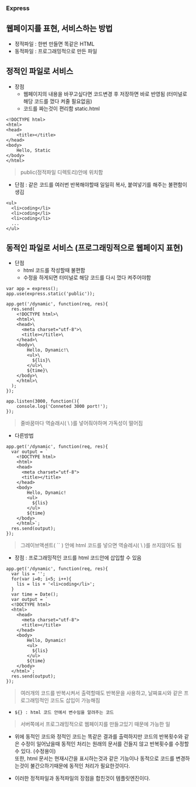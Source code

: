 ### Express

## 웹페이지를 표현, 서비스하는 방법
- 정적파일 : 한번 만들면 똑같은 HTML
- 동적파일 : 프로그래밍적으로 만든 파일


## 정적인 파일로 서비스
- 장점
  - 웹페이지의 내용을 바꾸고싶다면 코드변경 후 저장하면 바로 반영됨 (터미널로 해당 코드를 껐다 켜줄 필요없음)
  - 코드를 짜는것이 편리함
static.html
```
<!DOCTYPE html>
<html>
<head>
	<title></title>
</head>
<body>
	Hello, Static
</body>
</html>
```
> public(정적파일 디렉토리)안에 위치함

- 단점 : 같은 코드를 여러번 반복해야할때 일일히 복사, 붙여넣기를 해주는 불편함이 생김
```
<ul>
  <li>coding</li>
  <li>coding</li>
  <li>coding</li>
  ...
</ul>
```


## 동적인 파일로 서비스 (프로그래밍적으로 웹페이지 표현)
- 단점
  - html 코드를 작성할때 불편함
  - 수정을 하게되면 터미널로 해당 코드를 다시 껐다 켜주어야함
```
var app = express();
app.use(express.static('public'));

app.get('/dynamic', function(req, res){
  res.send(
    <!DOCTYPE html>\
    <html>\
    <head>\
      <meta charset="utf-8">\
      <title></title>\
    </head>\
    <body>\
        Hello, Dynamic!\
        <ul>\
          ${lis}\
        </ul>\
        ${time}\
    </body>\
    </html>\
  );
});

app.listen(3000, function(){
    console.log('Conneted 3000 port!');
});
```
> 줄바꿈마다 역슬래시( \\ )를 넣어줘야하며 가독성이 떨어짐

- 다른방법
```
app.get('/dynamic', function(req, res){
  var output = `
    <!DOCTYPE html>
    <html>
    <head>
      <meta charset="utf-8">
      <title></title>
    </head>
    <body>
        Hello, Dynamic!
        <ul>
          ${lis}
        </ul>
        ${time}
    </body>
    </html>`;
  res.send(output);
});
```
> 그레이브액센트( `` ) 안에 html 코드를 넣으면 역슬레시( \\ )를 쓰지않아도 됨

- 장점 : 프로그래밍적인 코드를 html 코드안에 삽입할 수 있음
```
app.get('/dynamic', function(req, res){
  var lis = '';
  for(var i=0; i<5; i++){
    lis = lis + '<li>coding</li>';
  }
  var time = Date();
  var output = `
  <!DOCTYPE html>
  <html>
    <head>
      <meta charset="utf-8">
      <title></title>
    </head>
    <body>
        Hello, Dynamic!
        <ul>
          ${lis}
        </ul>
        ${time}
    </body>
  </html>`;
  res.send(output);
});
```
> 여러개의 코드를 반복시켜서 출력할때도 반복문을 사용하고, 날짜표시와 같은 프로그래밍적인 코드도 삽입이 가능해짐

- `${} : html 코드 안에서 변수임을 알려주는 코드`

> 서버쪽에서 프로그래밍적으로 웹페이지를 만들고있기 때문에 가능한 일

- 위에 동적인 코드와 정적인 코드는 똑같은 결과를 출력하지만 코드의 반복횟수와 같은 수정이 일어났을때 동적인 처리는 원래의 문서를 건들지 않고 반복횟수를 수정할 수 있다. (수정용이)<br/>또한, html 문서는 현재시간을 표시하는것과 같은 기능이나 동적으로 코드를 변경하는것이 불간으하기때문에 동적인 처리가 필요한것이다.

- 이러한 정적파일과 동적파일의 장점을 합친것이 템플릿엔진이다.
